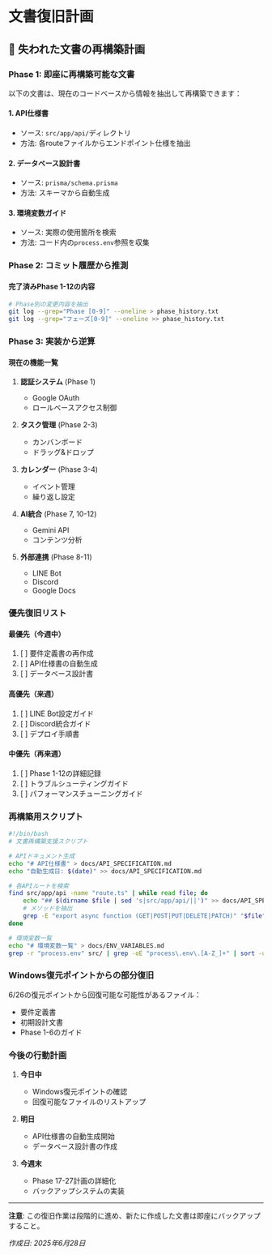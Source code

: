 # 文書復旧計画

## 🔄 失われた文書の再構築計画

### Phase 1: 即座に再構築可能な文書

以下の文書は、現在のコードベースから情報を抽出して再構築できます：

#### 1. API仕様書
- ソース: `src/app/api/`ディレクトリ
- 方法: 各routeファイルからエンドポイント仕様を抽出

#### 2. データベース設計書
- ソース: `prisma/schema.prisma`
- 方法: スキーマから自動生成

#### 3. 環境変数ガイド
- ソース: 実際の使用箇所を検索
- 方法: コード内の`process.env`参照を収集

### Phase 2: コミット履歴から推測

#### 完了済みPhase 1-12の内容
```bash
# Phase別の変更内容を抽出
git log --grep="Phase [0-9]" --oneline > phase_history.txt
git log --grep="フェーズ[0-9]" --oneline >> phase_history.txt
```

### Phase 3: 実装から逆算

#### 現在の機能一覧
1. **認証システム** (Phase 1)
   - Google OAuth
   - ロールベースアクセス制御

2. **タスク管理** (Phase 2-3)
   - カンバンボード
   - ドラッグ&ドロップ

3. **カレンダー** (Phase 3-4)
   - イベント管理
   - 繰り返し設定

4. **AI統合** (Phase 7, 10-12)
   - Gemini API
   - コンテンツ分析

5. **外部連携** (Phase 8-11)
   - LINE Bot
   - Discord
   - Google Docs

### 優先復旧リスト

#### 最優先（今週中）
1. [ ] 要件定義書の再作成
2. [ ] API仕様書の自動生成
3. [ ] データベース設計書

#### 高優先（来週）
1. [ ] LINE Bot設定ガイド
2. [ ] Discord統合ガイド
3. [ ] デプロイ手順書

#### 中優先（再来週）
1. [ ] Phase 1-12の詳細記録
2. [ ] トラブルシューティングガイド
3. [ ] パフォーマンスチューニングガイド

### 再構築用スクリプト

```bash
#!/bin/bash
# 文書再構築支援スクリプト

# APIドキュメント生成
echo "# API仕様書" > docs/API_SPECIFICATION.md
echo "自動生成日: $(date)" >> docs/API_SPECIFICATION.md

# 各APIルートを検索
find src/app/api -name "route.ts" | while read file; do
    echo "## $(dirname $file | sed 's|src/app/api/||')" >> docs/API_SPECIFICATION.md
    # メソッドを抽出
    grep -E "export async function (GET|POST|PUT|DELETE|PATCH)" "$file" >> docs/API_SPECIFICATION.md
done

# 環境変数一覧
echo "# 環境変数一覧" > docs/ENV_VARIABLES.md
grep -r "process.env" src/ | grep -oE "process\.env\.[A-Z_]+" | sort -u >> docs/ENV_VARIABLES.md
```

### Windows復元ポイントからの部分復旧

6/26の復元ポイントから回復可能な可能性があるファイル：
- 要件定義書
- 初期設計文書
- Phase 1-6のガイド

### 今後の行動計画

1. **今日中**
   - Windows復元ポイントの確認
   - 回復可能なファイルのリストアップ

2. **明日**
   - API仕様書の自動生成開始
   - データベース設計書の作成

3. **今週末**
   - Phase 17-27計画の詳細化
   - バックアップシステムの実装

---

**注意**: この復旧作業は段階的に進め、新たに作成した文書は即座にバックアップすること。

*作成日: 2025年6月28日*